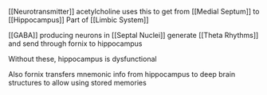[[Neurotransmitter]] acetylcholine uses this to get from [[Medial Septum]] to [[Hippocampus]]
Part of [[Limbic System]]

[[GABA]] producing neurons in [[Septal Nuclei]] generate [[Theta Rhythms]] and send through fornix to hippocampus

Without these, hippocampus is dysfunctional

Also fornix transfers mnemonic info from hippocampus to deep brain structures to allow using stored memories